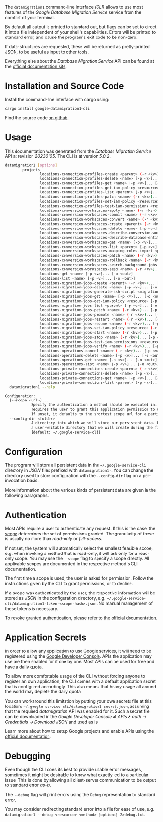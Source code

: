 <!---
DO NOT EDIT !
This file was generated automatically from 'src/generator/templates/cli/README.md.mako'
DO NOT EDIT !
-->
The `datamigration1` command-line interface *(CLI)* allows to use most features of the *Google Database Migration Service* service from the comfort of your terminal.

By default all output is printed to standard out, but flags can be set to direct it into a file independent of your shell's
capabilities. Errors will be printed to standard error, and cause the program's exit code to be non-zero.

If data-structures are requested, these will be returned as pretty-printed JSON, to be useful as input to other tools.

Everything else about the *Database Migration Service* API can be found at the
[official documentation site](https://cloud.google.com/database-migration/).

# Installation and Source Code

Install the command-line interface with cargo using:

```bash
cargo install google-datamigration1-cli
```

Find the source code [on github](https://github.com/Byron/google-apis-rs/tree/main/gen/datamigration1-cli).

# Usage

This documentation was generated from the *Database Migration Service* API at revision *20230105*. The CLI is at version *5.0.2*.

```bash
datamigration1 [options]
        projects
                locations-connection-profiles-create <parent> (-r <kv>)... [-p <v>]... [-o <out>]
                locations-connection-profiles-delete <name> [-p <v>]... [-o <out>]
                locations-connection-profiles-get <name> [-p <v>]... [-o <out>]
                locations-connection-profiles-get-iam-policy <resource> [-p <v>]... [-o <out>]
                locations-connection-profiles-list <parent> [-p <v>]... [-o <out>]
                locations-connection-profiles-patch <name> (-r <kv>)... [-p <v>]... [-o <out>]
                locations-connection-profiles-set-iam-policy <resource> (-r <kv>)... [-p <v>]... [-o <out>]
                locations-connection-profiles-test-iam-permissions <resource> (-r <kv>)... [-p <v>]... [-o <out>]
                locations-conversion-workspaces-apply <name> (-r <kv>)... [-p <v>]... [-o <out>]
                locations-conversion-workspaces-commit <name> (-r <kv>)... [-p <v>]... [-o <out>]
                locations-conversion-workspaces-convert <name> (-r <kv>)... [-p <v>]... [-o <out>]
                locations-conversion-workspaces-create <parent> (-r <kv>)... [-p <v>]... [-o <out>]
                locations-conversion-workspaces-delete <name> [-p <v>]... [-o <out>]
                locations-conversion-workspaces-describe-conversion-workspace-revisions <conversion-workspace> [-p <v>]... [-o <out>]
                locations-conversion-workspaces-describe-database-entities <conversion-workspace> [-p <v>]... [-o <out>]
                locations-conversion-workspaces-get <name> [-p <v>]... [-o <out>]
                locations-conversion-workspaces-list <parent> [-p <v>]... [-o <out>]
                locations-conversion-workspaces-mapping-rules-import <parent> (-r <kv>)... [-p <v>]... [-o <out>]
                locations-conversion-workspaces-patch <name> (-r <kv>)... [-p <v>]... [-o <out>]
                locations-conversion-workspaces-rollback <name> (-r <kv>)... [-p <v>]... [-o <out>]
                locations-conversion-workspaces-search-background-jobs <conversion-workspace> [-p <v>]... [-o <out>]
                locations-conversion-workspaces-seed <name> (-r <kv>)... [-p <v>]... [-o <out>]
                locations-get <name> [-p <v>]... [-o <out>]
                locations-list <name> [-p <v>]... [-o <out>]
                locations-migration-jobs-create <parent> (-r <kv>)... [-p <v>]... [-o <out>]
                locations-migration-jobs-delete <name> [-p <v>]... [-o <out>]
                locations-migration-jobs-generate-ssh-script <migration-job> (-r <kv>)... [-p <v>]... [-o <out>]
                locations-migration-jobs-get <name> [-p <v>]... [-o <out>]
                locations-migration-jobs-get-iam-policy <resource> [-p <v>]... [-o <out>]
                locations-migration-jobs-list <parent> [-p <v>]... [-o <out>]
                locations-migration-jobs-patch <name> (-r <kv>)... [-p <v>]... [-o <out>]
                locations-migration-jobs-promote <name> (-r <kv>)... [-p <v>]... [-o <out>]
                locations-migration-jobs-restart <name> (-r <kv>)... [-p <v>]... [-o <out>]
                locations-migration-jobs-resume <name> (-r <kv>)... [-p <v>]... [-o <out>]
                locations-migration-jobs-set-iam-policy <resource> (-r <kv>)... [-p <v>]... [-o <out>]
                locations-migration-jobs-start <name> (-r <kv>)... [-p <v>]... [-o <out>]
                locations-migration-jobs-stop <name> (-r <kv>)... [-p <v>]... [-o <out>]
                locations-migration-jobs-test-iam-permissions <resource> (-r <kv>)... [-p <v>]... [-o <out>]
                locations-migration-jobs-verify <name> (-r <kv>)... [-p <v>]... [-o <out>]
                locations-operations-cancel <name> (-r <kv>)... [-p <v>]... [-o <out>]
                locations-operations-delete <name> [-p <v>]... [-o <out>]
                locations-operations-get <name> [-p <v>]... [-o <out>]
                locations-operations-list <name> [-p <v>]... [-o <out>]
                locations-private-connections-create <parent> (-r <kv>)... [-p <v>]... [-o <out>]
                locations-private-connections-delete <name> [-p <v>]... [-o <out>]
                locations-private-connections-get <name> [-p <v>]... [-o <out>]
                locations-private-connections-list <parent> [-p <v>]... [-o <out>]
  datamigration1 --help

Configuration:
  [--scope <url>]...
            Specify the authentication a method should be executed in. Each scope
            requires the user to grant this application permission to use it.
            If unset, it defaults to the shortest scope url for a particular method.
  --config-dir <folder>
            A directory into which we will store our persistent data. Defaults to
            a user-writable directory that we will create during the first invocation.
            [default: ~/.google-service-cli]

```

# Configuration

The program will store all persistent data in the `~/.google-service-cli` directory in *JSON* files prefixed with `datamigration1-`.  You can change the directory used to store configuration with the `--config-dir` flag on a per-invocation basis.

More information about the various kinds of persistent data are given in the following paragraphs.

# Authentication

Most APIs require a user to authenticate any request. If this is the case, the [scope][scopes] determines the 
set of permissions granted. The granularity of these is usually no more than *read-only* or *full-access*.

If not set, the system will automatically select the smallest feasible scope, e.g. when invoking a
method that is read-only, it will ask only for a read-only scope. 
You may use the `--scope` flag to specify a scope directly. 
All applicable scopes are documented in the respective method's CLI documentation.

The first time a scope is used, the user is asked for permission. Follow the instructions given 
by the CLI to grant permissions, or to decline.

If a scope was authenticated by the user, the respective information will be stored as *JSON* in the configuration
directory, e.g. `~/.google-service-cli/datamigration1-token-<scope-hash>.json`. No manual management of these tokens
is necessary.

To revoke granted authentication, please refer to the [official documentation][revoke-access].

# Application Secrets

In order to allow any application to use Google services, it will need to be registered using the 
[Google Developer Console][google-dev-console]. APIs the application may use are then enabled for it
one by one. Most APIs can be used for free and have a daily quota.

To allow more comfortable usage of the CLI without forcing anyone to register an own application, the CLI
comes with a default application secret that is configured accordingly. This also means that heavy usage
all around the world may deplete the daily quota.

You can workaround this limitation by putting your own secrets file at this location: 
`~/.google-service-cli/datamigration1-secret.json`, assuming that the required *datamigration* API 
was enabled for it. Such a secret file can be downloaded in the *Google Developer Console* at 
*APIs & auth -> Credentials -> Download JSON* and used as is.

Learn more about how to setup Google projects and enable APIs using the [official documentation][google-project-new].


# Debugging

Even though the CLI does its best to provide usable error messages, sometimes it might be desirable to know
what exactly led to a particular issue. This is done by allowing all client-server communication to be 
output to standard error *as-is*.

The `--debug` flag will print errors using the `Debug` representation to standard error.

You may consider redirecting standard error into a file for ease of use, e.g. `datamigration1 --debug <resource> <method> [options] 2>debug.txt`.


[scopes]: https://developers.google.com/+/api/oauth#scopes
[revoke-access]: http://webapps.stackexchange.com/a/30849
[google-dev-console]: https://console.developers.google.com/
[google-project-new]: https://developers.google.com/console/help/new/
